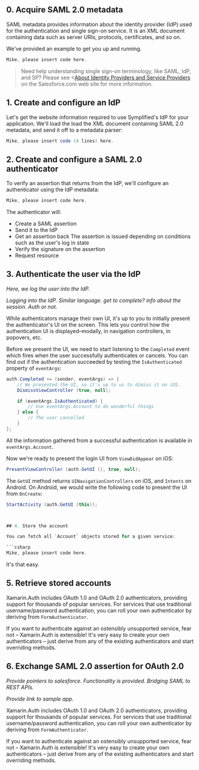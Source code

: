 ## 0. Acquire SAML 2.0 metadata

SAML metadata provides information about the identity provider (IdP) used for the authentication and single sign-on service. It is an XML document containing data such as server URIs, protocols, certificates, and so on.

We've provided an example to get you up and running. 

```csharp
Mike, please insert code here.
```

> Need help understanding single sign-on terminology, like SAML, IdP, and SP? Please see <[About Identity Providers and Service Providers](http://login.salesforce.com/help/doc/en/identity_provider_about.htm) on the Salesforce.com web site for more information.


## 1. Create and configure an IdP

Let's get the website information required to use Symplified's IdP for your application. We'll load the  load the XML document containing SAML 2.0 metadata, and send it off to a metadata parser:

```csharp
Mike, please insert code (4 lines) here.
```

## 2. Create and configure a SAML 2.0 authenticator

To verify an assertion that returns from the IdP, we'll configure an authenticator using the IdP metadata: 

```csharp
Mike, please insert code here.
```

The authenticator will: 

* Create a SAML assertion
* Send it to the IdP
* Get an assertion back 
  The assertion is issued depending on conditions such as the user's log in state 
* Verify the signature on the assertion
* Request resource
 

## 3. Authenticate the user via the IdP

_Here, we log the user into the IdP._

_Logging into the IdP. Similar language. get to complete? info about the session. Auth or not._

While authenticators manage their own UI, it's up to you to initially present the authenticator's UI on the screen. This lets you control how the authentication UI is displayed–modally, in navigation controllers, in popovers, etc.

Before we present the UI, we need to start listening to the `Completed` event which fires when the user successfully authenticates or cancels. You can find out if the authentication succeeded by testing the `IsAuthenticated` property of `eventArgs`:

```csharp
auth.Completed += (sender, eventArgs) => {
	// We presented the UI, so it's up to us to dimiss it on iOS.
	DismissViewController (true, null);

	if (eventArgs.IsAuthenticated) {
		// Use eventArgs.Account to do wonderful things
	} else {
		// The user cancelled
	}
};
```

All the information gathered from a successful authentication is available in `eventArgs.Account`.

Now we're ready to present the login UI from `ViewDidAppear` on iOS:

```csharp
PresentViewController (auth.GetUI (), true, null);
```

The `GetUI` method returns `UINavigationControllers` on iOS, and `Intents` on Android. On Android, we would write the following code to present the UI from `OnCreate`:

```csharp
StartActivity (auth.GetUI (this));



## 4. Store the account

You can fetch all `Account` objects stored for a given service:

```csharp
Mike, please insert code here.
```

It's that easy.




## 5. Retrieve stored accounts

Xamarin.Auth includes OAuth 1.0 and OAuth 2.0 authenticators, providing support for thousands of popular services. For services that use traditional username/password authentication, you can roll your own authenticator by deriving from `FormAuthenticator`.

If you want to authenticate against an ostensibly unsupported service, fear not – Xamarin.Auth is extensible! It's very easy to create your own authenticators – just derive from any of the existing authenticators and start overriding methods.




## 6. Exchange SAML 2.0 assertion for OAuth 2.0

_Provide pointers to salesforce. Functionality is provided. Bridging SAML to REST APIs._

_Provide link to sample app._

Xamarin.Auth includes OAuth 1.0 and OAuth 2.0 authenticators, providing support for thousands of popular services. For services that use traditional username/password authentication, you can roll your own authenticator by deriving from `FormAuthenticator`.

If you want to authenticate against an ostensibly unsupported service, fear not – Xamarin.Auth is extensible! It's very easy to create your own authenticators – just derive from any of the existing authenticators and start overriding methods.

